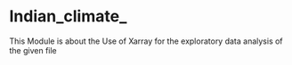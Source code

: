 # Indian_climate_
This Module is about the Use of Xarray for the exploratory data analysis of the given file  
